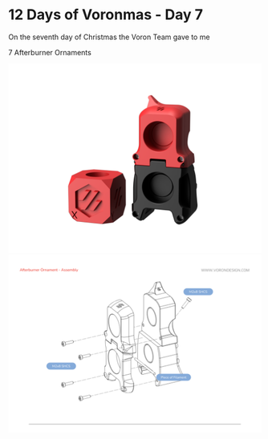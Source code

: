 # 12 Days of Voronmas - Day 7

On the seventh day of Christmas the Voron Team gave to me

7 Afterburner Ornaments

![Overview Image](Afterburner_Ornament.png)
![Assembly Image](Afterburner_Ornament_Assembly.png)
